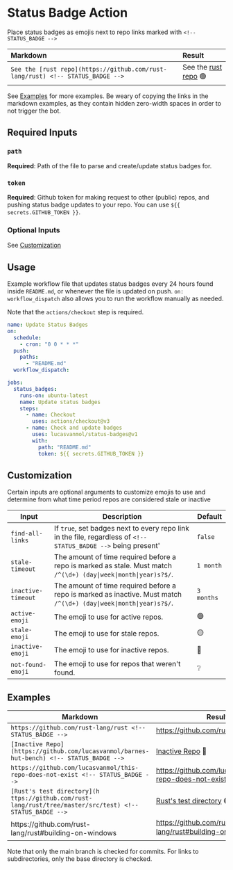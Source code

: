# Status Badge Action

Place status badges as emojis next to repo links marked with `<!-- STATUS_BADGE -->`

<!-- There is a zero-width space (​) in every link in the markdown examples in order to not trigger the bot. They can be viewed as red dots using "view raw" on github -->

| Markdown                                                                        | Result                                                                       |
| :------------------------------------------------------------------------------ | :--------------------------------------------------------------------------- |
| `See the [rust repo](https://github.com/rust-lang/rus​t) <!-- STATUS_BADGE -->` | See the [rust repo](https://github.com/rust-lang/rust) :green_circle: <!-- STATUS_BADGE --> |

See [Examples](#examples) for more examples. Be weary of copying the links in the markdown examples, as they contain hidden zero-width spaces in order to not trigger the bot.

## Required Inputs

### `path`

**Required**: Path of the file to parse and create/update status badges for.

### `token`

**Required**: Github token for making request to other (public) repos, and pushing status badge updates to your repo. You can use `${{ secrets.GITHUB_TOKEN }}`.

### Optional Inputs

See [Customization](#customization)

## Usage

Example workflow file that updates status badges every 24 hours found inside `README.md`, or whenever the file is updated on push. `on: workflow_dispatch` also allows you to run the workflow manually as needed.

Note that the `actions/checkout` step is required.

```yaml
name: Update Status Badges
on:
  schedule:
    - cron: "0 0 * * *"
  push:
    paths:
      - "README.md"
  workflow_dispatch:

jobs:
  status_badges:
    runs-on: ubuntu-latest
    name: Update status badges
    steps:
      - name: Checkout
        uses: actions/checkout@v3
      - name: Check and update badges
        uses: lucasvanmol/status-badges@v1
        with:
          path: "README.md"
          token: ${{ secrets.GITHUB_TOKEN }}
```

## Customization

Certain inputs are optional arguments to customize emojis to use and determine from what time period repos are considered stale or inactive

| Input              | Description                                                                                                         | Default         |
| ------------------ | ------------------------------------------------------------------------------------------------------------------- | --------------- |
| `find-all-links`   | If `true`, set badges next to every repo link in the file, regardless of `<!-- STATUS_BADGE -->` being present'     | `false`         |
| `stale-timeout`    | The amount of time required before a repo is marked as stale. Must match `/^(\d+) (day\|week\|month\|year)s?$/`.    | `1 month`       |
| `inactive-timeout` | The amount of time required before a repo is marked as inactive. Must match `/^(\d+) (day\|week\|month\|year)s?$/`. | `3 months`      |
| `active-emoji`     | The emoji to use for active repos.                                                                                  | :green_circle:  |
| `stale-emoji`      | The emoji to use for stale repos.                                                                                   | :yellow_circle: |
| `inactive-emoji`   | The emoji to use for inactive repos.                                                                                | :red_circle:    |
| `not-found-emoji`  | The emoji to use for repos that weren't found.                                                                      | :grey_question: |

## Examples

| Markdown                                                                                                 | Result                                                                                                |
| -------------------------------------------------------------------------------------------------------- | ----------------------------------------------------------------------------------------------------- |
| `https://github.com/rust-lang/rus​t <!-- STATUS_BADGE -->`                                               | https://github.com/rust-lang/rust :green_circle: <!-- STATUS_BADGE -->                                               |
| `[Inactive Repo](https://github.com/lucasvanmol/barnes-hut-benc​h) <!-- STATUS_BADGE -->`                | [Inactive Repo](https://github.com/lucasvanmol/barnes-hut-bench) :red_circle: <!-- STATUS_BADGE -->                |
| `https://github.com/lucasvanmol/this-repo-does-not-exis​t <!-- STATUS_BADGE -->`                         | https://github.com/lucasvanmol/this-repo-does-not-exist :grey_question: <!-- STATUS_BADGE -->                         |
| `[Rust's test directory](h​ttps://github.com/rust-lang/rust/tree/master/src/test) <!-- STATUS_BADGE -->` | [Rust's test directory](https://github.com/rust-lang/rust/tree/master/src/test) :green_circle: <!-- STATUS_BADGE --> |
| h​ttps://github.com/rust-lang/rust#building-on-windows <!-- STATUS_BADGE -->                             | https://github.com/rust-lang/rust#building-on-windows :green_circle: <!-- STATUS_BADGE -->                           |

Note that only the main branch is checked for commits. For links to subdirectories, only the base directory is checked.
